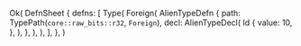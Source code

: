 Ok(
    DefnSheet {
        defns: [
            Type(
                Foreign(
                    AlienTypeDefn {
                        path: TypePath(`core::raw_bits::r32`, `Foreign`),
                        decl: AlienTypeDecl(
                            Id {
                                value: 10,
                            },
                        ),
                    },
                ),
            ),
        ],
    },
)